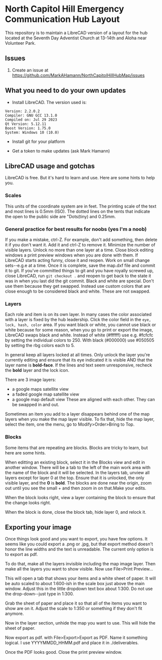 # North Capitol Hill Emergency Communication Hub Layout

This repository is to maintain a LibreCAD version of a layout for the hub located at the Seventh Day Adventist Church at 13-14th and Aloha near Volunteer Park.

## Issues
1) Create an issue at https://github.com/MarkAHamann/NorthCapitolHillHubMap/issues

## What you need to do your own updates
* Install LibreCAD. The version used is:
```
Version: 2.2.0.2
Compiler: GNU GCC 13.1.0
Compiled on: Jul 29 2023
Qt Version: 5.12.11
Boost Version: 1.75.0
System: Windows 10 (10.0)
```
* Install git for your platform

* Get a token to make updates (ask Mark Hamann)

## LibreCAD usage and gotchas
LibreCAD is free. But it's hard to learn and use. Here are some hints to help you.

### Scales
This units of the coordinate system are in feet. The printing scale of the text and most lines is 0.5mm (ISO). The dotted lines on the tents that indicate the open to the public side are "Dots(tiny) and 0.25mm.

### General practice for best results for noobs (yes I'm a noob)
If you make a mistake, ctrl-Z. For example, don't add something, then delete it if you don't want it. Add it and ctrl-Z to remove it.
Minimize the number of visible layers.
Unlock no more than one layer at a time.
Close block editing windows a print preview windows when you are done with them.
If LibreCAD starts acting funny, close it and reopen.
Work on small change sets--e.g.e at a time. Once it is complete, save the map.dxf file and commit it to git.
If you've committed things to git and you have royally screwed up, close LibreCAD, run  `git checkout .` and reopen to get back to the state it was in when you last did the git commit.
Black and white are special. Don't use them because they get swapped. Instead use custom colors that are close enough to be considered black and white. These are not swapped.

### Layers
Each role and item is on its own layer. In many cases the color associated with a layer is fixed by the hub leadership. Click the color field in the `eye, lock, hash, color` area. If you want black or white, you cannot use black or white because for some reason, when you go to print or export the image, LibreCAD swaps black and white. Instead of white (#ffffff) use e.g. #fcfcfc by setting the individual colors to 250. With black (#000000) use #050505 by setting the rbg colors each to 5.

In general keep all layers locked at all times. Only unlock the layer you're currently editing and ensure that its eye indicated it is visible AND that the layer name is **bold-face**. If the lines and text seem unresponsive, recheck the **bold** layer and the lock icon.

There are 3 image layers:
* a google maps satellite view
* a faded google map satellite view
* a google map default view
These are aligned with each other. They can be swapped in and out.

Sometimes an item you add to a layer disappears behind one of the map layers when you make the map layer visible. To fix that, hide the map layer, select the item, one the menu, go to Modify>Order>Bring to Top.

### Blocks
Some items that are repeating are blocks. Blocks are tricky to learn, but here are some hints.

When editting an existing block, select it in the Blocks view and edit in another window. There will be a tab to the left of the main work area with the name of the block and it will be selected. In the layers tab, unview all layers except for layer 0 at the top. Ensure that it is unlocked, the only visible layer, and the **0** is **bold**. The blocks are done near the origin, zoom out until you see the small + and then zoom in on that.Make your edits.

When the block looks right, view a layer containing the block to ensure that the change looks right.

When the block is done, close the block tab, hide layer 0, and relock it.

## Exporting your image
Once things look good and you want to export, you have few options. It seems like you could export a .png or .jpg, but that export method doesn't honor the line widths and the text is unreadable. The current only option is to export as pdf.

To do that, make all the layers invisible including the map image layer. Then make all the layers you want to show visible.
Now use File>Print Preview...

This will open a tab that shows your items and a white sheet of paper. It will be auto scaled to about 1:600-ish in the scale box just above the main window. Adjust this in the little dropdown text box about 1:300. Do not use the drop-down--just type in 1:300.

Grab the sheet of paper and place it so that all of the items you want to show are on it. Adjust the scale to 1:350 or something if they don't fit anymore.

Now in the layer section, unhide the map you want to use. This will hide the sheet of paper.

Now export as pdf. with File>Export>Export as PDF. Name it something logical. I use YYYYMMDD_HHMM.pdf and place it in ./deliverables.

Once the PDF looks good. Close the print preview window.
